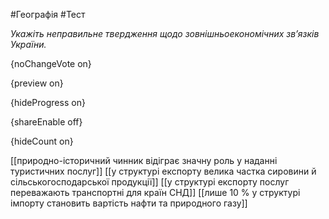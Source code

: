 #Географія #Тест

*Укажіть неправильне твердження щодо зовнішньоекономічних зв’язків України.*

{noChangeVote on}

{preview on}

{hideProgress on}

{shareEnable off}

{hideCount on}

[[природно-історичний чинник відіграє значну роль у наданні туристичних послуг]]
[[у структурі експорту велика частка сировини й сільськогосподарської продукції]]
[[у структурі експорту послуг переважають транспортні для країн СНД]]
[[лише 10 % у структурі імпорту становить вартість нафти та природного газу]]
